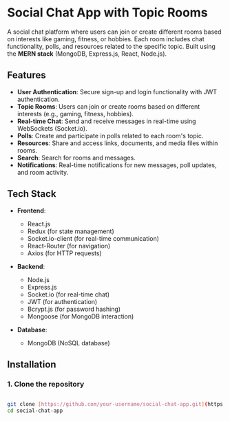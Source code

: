 # Social Chat App with Topic Rooms

A social chat platform where users can join or create different rooms based on interests like gaming, fitness, or hobbies. Each room includes chat functionality, polls, and resources related to the specific topic. Built using the **MERN stack** (MongoDB, Express.js, React, Node.js).

## Features

- **User Authentication**: Secure sign-up and login functionality with JWT authentication.
- **Topic Rooms**: Users can join or create rooms based on different interests (e.g., gaming, fitness, hobbies).
- **Real-time Chat**: Send and receive messages in real-time using WebSockets (Socket.io).
- **Polls**: Create and participate in polls related to each room's topic.
- **Resources**: Share and access links, documents, and media files within rooms.
- **Search**: Search for rooms and messages.
- **Notifications**: Real-time notifications for new messages, poll updates, and room activity.

## Tech Stack

- **Frontend**: 
  - React.js
  - Redux (for state management)
  - Socket.io-client (for real-time communication)
  - React-Router (for navigation)
  - Axios (for HTTP requests)

- **Backend**:
  - Node.js
  - Express.js
  - Socket.io (for real-time chat)
  - JWT (for authentication)
  - Bcrypt.js (for password hashing)
  - Mongoose (for MongoDB interaction)

- **Database**:
  - MongoDB (NoSQL database)

## Installation

### 1. Clone the repository

```bash

git clone [https://github.com/your-username/social-chat-app.git](https://github.com/MaizaAymen/Social-Chat-App-.git)
cd social-chat-app

